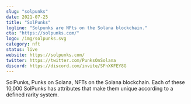 ```yaml
---
slug: "solpunks"
date: 2021-07-25
title: "SolPunks"
logline: "Solpunks are NFts on the Solana blockchain."
cta: "https://solpunks.com/"
logo: /img/solpunks.svg
category: nft
status: live
website: https://solpunks.com/
twitter: https://twitter.com/PunksOnSolana
discord: https://discord.com/invite/SFnXKFEY8G
---
```


SolPunks, Punks on Solana, NFTs on the Solana blockchain. Each of these 10,000 SolPunks has attributes that make them unique according to a defined rarity system.
